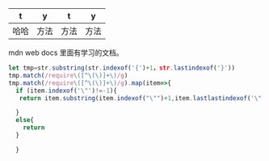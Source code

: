 
|t|y|t|y|
|---|---|---|---|
|哈哈|方法|方法|方法|
 mdn  web docs 里面有学习的文档。

```javascript
let tmp=str.substring(str.indexof('{')+1，str.lastindexof('}'))
tmp.match(/require\([^\(\)]+\)/g)
tmp.match(/require\([^\(\)]+\)/g).map(item=>{
  if (item.indexof('\"')!=-1){
   return item.substring(item.indexof("\"")+1,item.lastlastindexof('\"'))

  }
  else{
    return
  }

  }

```
